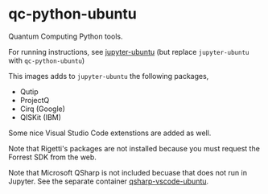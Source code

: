 # qc-python-ubuntu

Quantum Computing Python tools.

For running instructions, see [jupyter-ubuntu](../jupyter-ubuntu/README.md) (but replace `jupyter-ubuntu` with `qc-python-ubuntu`)

 This images adds to `jupyter-ubuntu` the following packages,

* Qutip
* ProjectQ
* Cirq (Google)
* QISKit (IBM)

Some nice Visual Studio Code extenstions are added as well. 

Note that Rigetti's packages are not installed because you must request the Forrest SDK from the web. 

Note that Microsoft QSharp is not included becuase that does not run in Jupyter. See the separate container [qsharp-vscode-ubuntu](../qsharp-vscode-ubuntu/README.md). 

